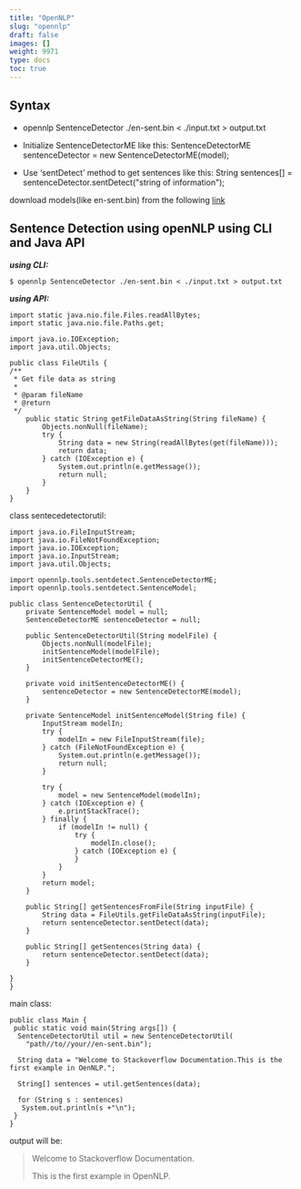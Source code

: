 ```yaml
---
title: "OpenNLP"
slug: "opennlp"
draft: false
images: []
weight: 9971
type: docs
toc: true
---
```


## Syntax
- opennlp SentenceDetector ./en-sent.bin < ./input.txt > output.txt
-  Initialize SentenceDetectorME like this: SentenceDetectorME sentenceDetector = new SentenceDetectorME(model);

- Use ‘sentDetect’ method to get sentences like this: String sentences[] = sentenceDetector.sentDetect("string of information");







download models(like en-sent.bin) from the following [link](http://opennlp.sourceforge.net/models-1.5/)

## Sentence Detection using openNLP using CLI and Java API
 ***using CLI:***  

    $ opennlp SentenceDetector ./en-sent.bin < ./input.txt > output.txt

***using API:***

    import static java.nio.file.Files.readAllBytes;
    import static java.nio.file.Paths.get;

    import java.io.IOException;
    import java.util.Objects;

    public class FileUtils {
    /**
     * Get file data as string
     * 
     * @param fileName
     * @return
     */
        public static String getFileDataAsString(String fileName) {
            Objects.nonNull(fileName);
            try {
                String data = new String(readAllBytes(get(fileName)));
                return data;
            } catch (IOException e) {
                System.out.println(e.getMessage());
                return null;
            }
        }
    }

class sentecedetectorutil:

    
    import java.io.FileInputStream;
    import java.io.FileNotFoundException;
    import java.io.IOException;
    import java.io.InputStream;
    import java.util.Objects;
    
    import opennlp.tools.sentdetect.SentenceDetectorME;
    import opennlp.tools.sentdetect.SentenceModel;
    
    public class SentenceDetectorUtil {
        private SentenceModel model = null;
        SentenceDetectorME sentenceDetector = null;
    
        public SentenceDetectorUtil(String modelFile) {
            Objects.nonNull(modelFile);
            initSentenceModel(modelFile);
            initSentenceDetectorME();
        }
    
        private void initSentenceDetectorME() {
            sentenceDetector = new SentenceDetectorME(model);
        }
    
        private SentenceModel initSentenceModel(String file) {
            InputStream modelIn;
            try {
                modelIn = new FileInputStream(file);
            } catch (FileNotFoundException e) {
                System.out.println(e.getMessage());
                return null;
            }
    
            try {
                model = new SentenceModel(modelIn);
            } catch (IOException e) {
                e.printStackTrace();
            } finally {
                if (modelIn != null) {
                    try {
                        modelIn.close();
                    } catch (IOException e) {
                    }
                }
            }
            return model;
        }
    
        public String[] getSentencesFromFile(String inputFile) {
            String data = FileUtils.getFileDataAsString(inputFile);
            return sentenceDetector.sentDetect(data);
        }
    
        public String[] getSentences(String data) {
            return sentenceDetector.sentDetect(data);
        }
    
    }
    }

main class:

    public class Main {
     public static void main(String args[]) {
      SentenceDetectorUtil util = new SentenceDetectorUtil(
        "path//to//your//en-sent.bin");
    
      String data = "Welcome to Stackoverflow Documentation.This is the first example in OenNLP.";
    
      String[] sentences = util.getSentences(data);
    
      for (String s : sentences)
       System.out.println(s +"\n");
     }
    }

output will be:

> Welcome to Stackoverflow Documentation.
> 
> This is the first example in OpenNLP.



